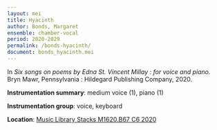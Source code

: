 ```yaml
---
layout: mei
title: Hyacinth
author: Bonds, Margaret
ensemble: chamber-vocal
period: 2020-2029
permalink: /bonds-hyacinth/
document: bonds_hyacinth.mei
---
```


In *Six songs on poems by Edna St. Vincent Millay : for voice and piano.* Bryn Mawr, Pennsylvania : Hildegard Publishing Company, 2020. 

**Instrumentation summary**: medium voice (1), piano (1)

**Instrumentation group**: voice, keyboard

**Location**: <a href="https://tufts.primo.exlibrisgroup.com/permalink/01TUN_INST/1kc9gia/alma991018347793803851" target="_blank">Music Library Stacks M1620.B67 C6 2020</a>
